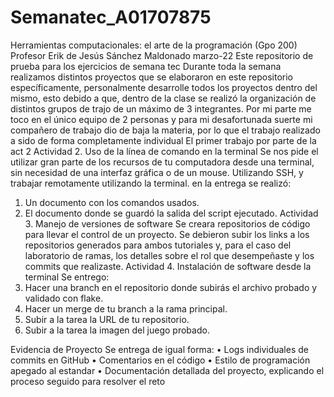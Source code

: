 # Semanatec_A01707875
Herramientas computacionales: el arte de la programación (Gpo 200)
Profesor Erik de Jesús Sánchez Maldonado
marzo-22 
Este repositorio de prueba para los ejercicios de semana tec
Durante toda la semana realizamos distintos proyectos que se elaboraron en este repositorio específicamente, personalmente desarrolle todos los proyectos dentro del mismo, esto debido a que, dentro de la clase se realizó la organización de distintos grupos de trajo de un máximo de 3 integrantes.
Por mi parte me toco en el único equipo de 2 personas y para mi desafortunada suerte mi compañero de trabajo dio de baja la materia, por lo que el trabajo realizado a sido de forma completamente individual 
El primer trabajo por parte de la act 2
Actividad 2. Uso de la línea de comando en la terminal
Se nos pide el utilizar gran parte de los recursos de tu computadora desde una terminal, sin necesidad de una interfaz gráfica o de un mouse. Utilizando SSH, y trabajar remotamente utilizando la terminal.
en la entrega se realizó:
1.	Un documento con los comandos usados.
2.	El documento donde se guardó la salida del script ejecutado.
Actividad 3. Manejo de versiones de software
Se creara repositorios de código para llevar el control de un proyecto.
Se debieron subir los links a los repositorios generados para ambos tutoriales y, para el caso del laboratorio de ramas, los detalles sobre el rol que desempeñaste y los commits que realizaste.
Actividad 4. Instalación de software desde la terminal
Se entrego:
1.	Hacer una branch en el repositorio donde subirás el archivo probado y validado con flake.
2.	Hacer un merge de tu branch a la rama principal.
3.	Subir a la tarea la URL de tu repositorio.
4.	Subir a la tarea la imagen del juego probado.

Evidencia de Proyecto
Se entrega de igual forma:
•	Logs individuales de commits en GitHub
•	Comentarios en el código
•	Estilo de programación apegado al estandar
•	Documentación detallada del proyecto, explicando el proceso seguido para resolver el reto
